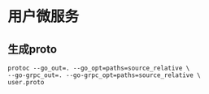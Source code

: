# 用户微服务  

## 生成proto  

```
protoc --go_out=. --go_opt=paths=source_relative \
--go-grpc_out=. --go-grpc_opt=paths=source_relative \
user.proto
```
